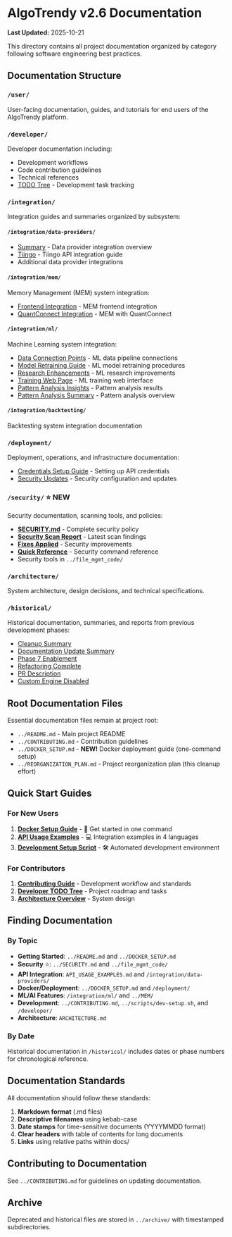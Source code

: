 # AlgoTrendy v2.6 Documentation

**Last Updated:** 2025-10-21

This directory contains all project documentation organized by category following software engineering best practices.

## Documentation Structure

### `/user/`
User-facing documentation, guides, and tutorials for end users of the AlgoTrendy platform.

### `/developer/`
Developer documentation including:
- Development workflows
- Code contribution guidelines
- Technical references
- [TODO Tree](developer/todo-tree.md) - Development task tracking

### `/integration/`
Integration guides and summaries organized by subsystem:

#### `/integration/data-providers/`
- [Summary](integration/data-providers/summary.md) - Data provider integration overview
- [Tiingo](integration/data-providers/tiingo.md) - Tiingo API integration guide
- Additional data provider integrations

#### `/integration/mem/`
Memory Management (MEM) system integration:
- [Frontend Integration](integration/mem/frontend-integration.md) - MEM frontend integration
- [QuantConnect Integration](integration/mem/quantconnect-integration.md) - MEM with QuantConnect

#### `/integration/ml/`
Machine Learning system integration:
- [Data Connection Points](integration/ml/data-connection-points.md) - ML data pipeline connections
- [Model Retraining Guide](integration/ml/model-retraining-guide.md) - ML model retraining procedures
- [Research Enhancements](integration/ml/research-enhancements.md) - ML research improvements
- [Training Web Page](integration/ml/training-web-page.md) - ML training web interface
- [Pattern Analysis Insights](integration/ml/pattern-analysis-insights-20251020.md) - Pattern analysis results
- [Pattern Analysis Summary](integration/ml/pattern-analysis-summary.md) - Pattern analysis overview

#### `/integration/backtesting/`
Backtesting system integration documentation

### `/deployment/`
Deployment, operations, and infrastructure documentation:
- [Credentials Setup Guide](deployment/credentials-setup-guide.md) - Setting up API credentials
- [Security Updates](deployment/security-updates.md) - Security configuration and updates

### `/security/` ⭐ NEW
Security documentation, scanning tools, and policies:
- **[SECURITY.md](../SECURITY.md)** - Complete security policy
- **[Security Scan Report](../file_mgmt_code/SECURITY_SCAN_REPORT.md)** - Latest scan findings
- **[Fixes Applied](../file_mgmt_code/FIXES_APPLIED.md)** - Security improvements
- **[Quick Reference](../file_mgmt_code/QUICK_REFERENCE.md)** - Security command reference
- Security tools in `../file_mgmt_code/`

### `/architecture/`
System architecture, design decisions, and technical specifications.

### `/historical/`
Historical documentation, summaries, and reports from previous development phases:
- [Cleanup Summary](historical/cleanup-summary.md)
- [Documentation Update Summary](historical/documentation-update-summary.md)
- [Phase 7 Enablement](historical/phase-7-enablement-summary.md)
- [Refactoring Complete](historical/refactoring-complete-summary.md)
- [PR Description](historical/pr-description.md)
- [Custom Engine Disabled](historical/custom-engine-disabled.md)

## Root Documentation Files

Essential documentation files remain at project root:
- `../README.md` - Main project README
- `../CONTRIBUTING.md` - Contribution guidelines
- `../DOCKER_SETUP.md` - **NEW!** Docker deployment guide (one-command setup)
- `../REORGANIZATION_PLAN.md` - Project reorganization plan (this cleanup effort)

## Quick Start Guides

### For New Users
1. **[Docker Setup Guide](../DOCKER_SETUP.md)** - 🐳 Get started in one command
2. **[API Usage Examples](API_USAGE_EXAMPLES.md)** - 💻 Integration examples in 4 languages
3. **[Development Setup Script](../scripts/dev-setup.sh)** - 🛠️ Automated development environment

### For Contributors
1. **[Contributing Guide](../CONTRIBUTING.md)** - Development workflow and standards
2. **[Developer TODO Tree](developer/todo-tree.md)** - Project roadmap and tasks
3. **[Architecture Overview](ARCHITECTURE.md)** - System design

## Finding Documentation

### By Topic
- **Getting Started**: `../README.md` and `../DOCKER_SETUP.md`
- **Security** ⭐: `../SECURITY.md` and `../file_mgmt_code/`
- **API Integration**: `API_USAGE_EXAMPLES.md` and `/integration/data-providers/`
- **Docker/Deployment**: `../DOCKER_SETUP.md` and `/deployment/`
- **ML/AI Features**: `/integration/ml/` and `../MEM/`
- **Development**: `../CONTRIBUTING.md`, `../scripts/dev-setup.sh`, and `/developer/`
- **Architecture**: `ARCHITECTURE.md`

### By Date
Historical documentation in `/historical/` includes dates or phase numbers for chronological reference.

## Documentation Standards

All documentation should follow these standards:
1. **Markdown format** (.md files)
2. **Descriptive filenames** using kebab-case
3. **Date stamps** for time-sensitive documents (YYYYMMDD format)
4. **Clear headers** with table of contents for long documents
5. **Links** using relative paths within docs/

## Contributing to Documentation

See `../CONTRIBUTING.md` for guidelines on updating documentation.

## Archive

Deprecated and historical files are stored in `../archive/` with timestamped subdirectories.

